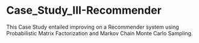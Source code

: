 # Case_Study_III-Recommender

This Case Study entailed improving on a Recommender system using Probabilistic Matrix Factorization and Markov Chain Monte Carlo Sampling.
